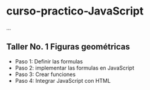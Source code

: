 # curso-practico-JavaScript

...

## Taller No. 1 Figuras geométricas

- Paso 1: Definir las formulas
- Paso 2: implementar las formulas en JavaScript
- Paso 3: Crear funciones
- Paso 4: Integrar JavaScript con HTML
